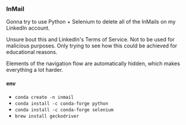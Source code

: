 ### InMail

Gonna try to use Python + Selenium to delete all of the InMails on my LinkedIn account.

Unsure bout this and LinkedIn's Terms of Service.  Not to be used for malicious purposes.  Only trying to see how this could be achieved for educational reasons.

Elements of the navigation flow are automatically hidden, which makes everything a lot harder.

#### env

- `conda create -n inmail`
- `conda install -c conda-forge python`
- `conda install -c conda-forge selenium`
- `brew install geckodriver`